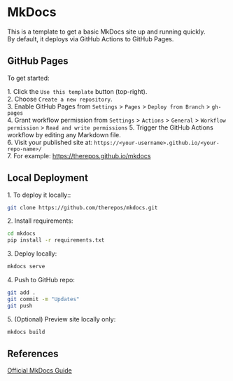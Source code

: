 # MkDocs

This is a template to get a basic MkDocs site up and running quickly.  
By default, it deploys via GitHub Actions to GitHub Pages.

## GitHub Pages
To get started:

1\. Click the `Use this template` button (top-right).  
2\. Choose `Create a new repository`.  
3\. Enable GitHub Pages from `Settings` > `Pages` > `Deploy from Branch` > `gh-pages`  
4\. Grant workflow permission from `Settings` > `Actions` > `General` > `Workflow permission` > `Read and write permissions`
5\. Trigger the GitHub Actions workflow by editing any Markdown file.  
6\. Visit your published site at: `https://<your-username>.github.io/<your-repo-name>/`  
7\. For example: https://therepos.github.io/mkdocs

## Local Deployment
1\. To deploy it locally::  
```bash
git clone https://github.com/therepos/mkdocs.git
```

2\. Install requirements:
```bash
cd mkdocs
pip install -r requirements.txt
```

3\. Deploy locally:
```bash
mkdocs serve
```

4\. Push to GitHub repo:
```bash
git add . 
git commit -m "Updates"
git push
```

5\. (Optional) Preview site locally only:
```bash
mkdocs build
```

## References
[Official MkDocs Guide](https://www.mkdocs.org/)
